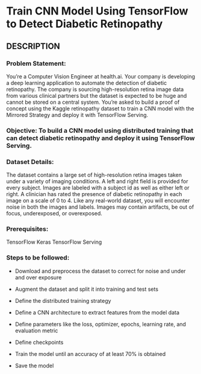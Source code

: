 # Train CNN Model Using TensorFlow to Detect Diabetic Retinopathy

## DESCRIPTION

### Problem Statement:
You’re a Computer Vision Engineer at health.ai. Your company is developing a deep learning application to automate the detection of diabetic retinopathy. The company is sourcing high-resolution retina image data from various clinical partners but the dataset is expected to be huge and cannot be stored on a central system. You’re asked to build a proof of concept using the Kaggle retinopathy dataset to train a CNN model with the Mirrored Strategy and deploy it with TensorFlow Serving. 

### Objective: To build a CNN model using distributed training that can detect diabetic retinopathy and deploy it using TensorFlow Serving.

### Dataset Details: 
The dataset contains a large set of high-resolution retina images taken under a variety of imaging conditions. A left and right field is provided for every subject. Images are labeled with a subject id as well as either left or right. A clinician has rated the presence of diabetic retinopathy in each image on a scale of 0 to 4. Like any real-world dataset, you will encounter noise in both the images and labels. Images may contain artifacts, be out of focus, underexposed, or overexposed. 

### Prerequisites:
TensorFlow
Keras
TensorFlow Serving

### Steps to be followed: 

  * Download and preprocess the dataset to correct for noise and under and over exposure

  * Augment the dataset and split it into training and test sets

  * Define the distributed training strategy

  * Define a CNN architecture to extract features from the model data

  * Define parameters like the loss, optimizer, epochs, learning rate, and evaluation metric

  * Define checkpoints

  * Train the model until an accuracy of at least 70% is obtained

  * Save the model
